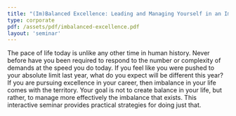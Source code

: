 ```yaml
---
title: "(Im)Balanced Excellence: Leading and Managing Yourself in an Imbalanced World"
type: corporate
pdf: /assets/pdf/imbalanced-excellence.pdf
layout: 'seminar'
---
```


The pace of life today is unlike any other time in human history. Never before have you been required to respond to the number or complexity of demands at the speed you do today. If you feel like you were pushed to your absolute limit last year, what do you expect will be different this year? If you are pursuing excellence in your career, then imbalance in your life comes with the territory. Your goal is not to create balance in your life, but rather, to manage more effectively the imbalance that exists. This interactive seminar provides practical strategies for doing just that.

